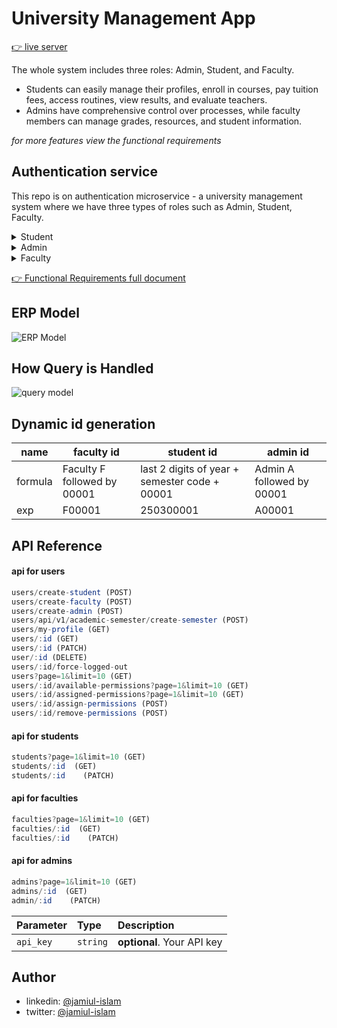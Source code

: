 # University Management App

[👉 live server](https://university-management-backend-01-lucifer1112k.vercel.app/)

The whole system includes three roles: Admin, Student, and Faculty.

- Students can easily manage their profiles, enroll in courses, pay tuition fees, access routines, view results, and evaluate teachers.
- Admins have comprehensive control over processes, while faculty members can manage grades, resources, and student information.

_for more features view the functional requirements_

## Authentication service

This repo is on authentication microservice - a university management system where we have three types of roles such as Admin, Student, Faculty.

<details>
<summary>Student</summary>
<ul>
<li>Student can login and log out</li>
<li>Student can manage and update their profile.</li>
<li>Student can manage and update their profile.</li>
<li>Student can update certain fields.</li>
<li>Student can enroll in a semester.</li>
<li>Student can enroll in offered courses for a specific semester.</li>
<li>Student can pay their tuition fees through offline or online.(Partial / Full Payment)</li>
<li>Student can see their transaction histories.</li>
<li>Student can see their class routines.</li>
<li>Student can see their otice board and events.</li>
<li>Student can see their result (Full / Semester Wise).</li>
<li>Student can evaluate their teachers.</li>
</ul>
</details>

<details>
<summary>Admin</summary>
<ul>
<li>Admin can login and log out.</li>
<li>Admin can manage and update their profile.</li>
<li>Admin can only update certain fields.</li>
<li>Admin can manage user accounts.</li>
<li>Block/Unblock users</li>
<li>Change Password</li>
<li>Forcefully Log out</li>
<li>Admin can manage multiple process</li>
<li>manage Semester</li>
<li>manage Offered Courses</li>
<li>manage Section</li>
<li>manage Faculty</li>
<li>manage Student</li>
<li>see and edit Building Information</li>
<li>see and editRoom</li>
<li>manage Payment</li>
<li>manage Permissions</li>
<li>manage Activity</li>
</ul>
</details>

<details>
<summary>Faculty</summary>
<ul>
<li>Faculty can log in and log out.</li>
<li>Faculty can manage and update their profile.</li>
<li>Faculty can only update certain fields.</li>
<li>Faculty can manage user accounts.</li>
<li>Faculty can manage student grades.</li>
<li>Access to Academic and Personal Information.</li>
<li>Faculty can manage their lecture resources.</li>
</ul>
</details>

[👉 Functional Requirements full document](https://docs.google.com/document/d/140OWj0YQGSpn9RbugkPPDCswMsvcd5NfvuWoqzG06Qc/edit?usp=sharing)

## ERP Model

![ERP Model](https://imgur.com/eQyokHL.jpg)

## How Query is Handled

![query model](https://imgur.com/dyyA8Ef.png)

## Dynamic id generation

| name    | faculty id                  | student id                                    | admin id                  |
| ------- | --------------------------- | --------------------------------------------- | ------------------------- |
| formula | Faculty F followed by 00001 | last 2 digits of year + semester code + 00001 | Admin A followed by 00001 |
| exp     | F00001                      | 250300001                                     | A00001                    |

## API Reference

#### api for users

```javascript
users/create-student (POST)
users/create-faculty (POST)
users/create-admin (POST)
users/api/v1/academic-semester/create-semester (POST)
users/my-profile (GET)
users/:id (GET)
users/:id (PATCH)
user/:id (DELETE)
users/:id/force-logged-out
users?page=1&limit=10 (GET)
users/:id/available-permissions?page=1&limit=10 (GET)
users/:id/assigned-permissions?page=1&limit=10 (GET)
users/:id/assign-permissions (POST)
users/:id/remove-permissions (POST)
```

#### api for students

```javascript
students?page=1&limit=10 (GET)
students/:id  (GET)
students/:id    (PATCH)
```

#### api for faculties

```javascript
faculties?page=1&limit=10 (GET)
faculties/:id  (GET)
faculties/:id    (PATCH)
```

#### api for admins

```javascript
admins?page=1&limit=10 (GET)
admins/:id  (GET)
admin/:id    (PATCH)
```

| Parameter | Type     | Description                |
| :-------- | :------- | :------------------------- |
| `api_key` | `string` | **optional**. Your API key |

## Author

- linkedin: [@jamiul-islam](https://linkedin.com/jamiul-islam)
- twitter: [@jamiul-islam](https://twitter.com/lucifer1112k)
